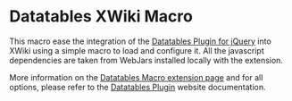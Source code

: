 # Datatables XWiki Macro

This macro ease the integration of the [Datatables Plugin for jQuery](http://datatables.net) into XWiki using
a simple macro to load and configure it. All the javascript dependencies are taken from WebJars installed 
locally with the extension.

More information on the [Datatables Macro extension page](http://extensions.xwiki.org/xwiki/bin/view/Extension/Datatables+Macro) 
and for all options, please refer to the [Datatables Plugin](http://datatables.net) website documentation.
